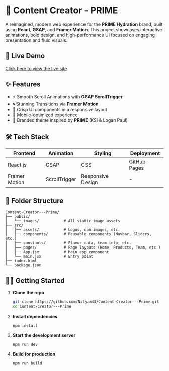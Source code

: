 # 🥤 Content Creator - PRIME

A reimagined, modern web experience for the **PRIME Hydration** brand, built using **React**, **GSAP**, and **Framer Motion**. This project showcases interactive animations, bold design, and high-performance UI focused on engaging presentation and fluid visuals.

## 🚀 Live Demo

[Click here to view the live site](https://content-creator-prime.vercel.app/)

## ✨ Features

- ⚡ Smooth Scroll Animations with **GSAP ScrollTrigger**
- 🌀 Stunning Transitions via **Framer Motion**
- 💎 Crisp UI components in a responsive layout
- 📱 Mobile-optimized experience
- 🎨 Branded theme inspired by **PRIME** (KSI & Logan Paul)

## 🛠️ Tech Stack

| Frontend | Animation | Styling | Deployment |
|----------|-----------|---------|------------|
| React.js | GSAP      | CSS     | GitHub Pages |
| Framer Motion | ScrollTrigger | Responsive Design | - |

## 📁 Folder Structure

```
Content-Creator---Prime/
├── public/
│   └── images/           # All static image assets
├── src/
│   ├── assets/           # Logos, can images, etc.
│   ├── components/       # Reusable components (Navbar, Sliders, etc.)
│   ├── constants/        # Flavor data, team info, etc.
│   ├── pages/            # Page layouts (Home, Products, Team, etc.)
│   ├── App.jsx           # Main app component
│   └── main.jsx          # Entry point
├── index.html
└── package.json
```

## 🧑‍💻 Getting Started

1. **Clone the repo**
   ```bash
   git clone https://github.com/Nityam43/Content-Creator---Prime.git
   cd Content-Creator---Prime
   ```

2. **Install dependencies**
   ```bash
   npm install
   ```

3. **Start the development server**
   ```bash
   npm run dev
   ```

4. **Build for production**
   ```bash
   npm run build
   ```
